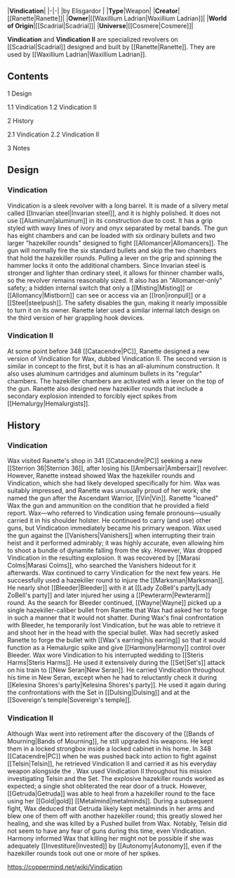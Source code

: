 |**Vindication**|
|-|-|
|by  Elisgardor |
|**Type**|Weapon|
|**Creator**|[[Ranette\|Ranette]]|
|**Owner**|[[Waxillium Ladrian\|Waxillium Ladrian]]|
|**World of Origin**|[[Scadrial\|Scadrial]]|
|**Universe**|[[Cosmere\|Cosmere]]|

**Vindication** and **Vindication II** are specialized revolvers on [[Scadrial\|Scadrial]] designed and built by [[Ranette\|Ranette]]. They are used by [[Waxillium Ladrian\|Waxillium Ladrian]].

## Contents

1 Design

1.1 Vindication
1.2 Vindication II


2 History

2.1 Vindication
2.2 Vindication II


3 Notes


## Design
### Vindication
Vindication is a sleek revolver with a long barrel. It is made of a silvery metal called [[Invarian steel\|Invarian steel]], and it is highly polished. It does not use [[Aluminum\|aluminum]] in its construction due to cost. It has a grip styled with wavy lines of ivory and onyx separated by metal bands.
The gun has eight chambers and can be loaded with six ordinary bullets and two larger "hazekiller rounds" designed to fight [[Allomancer\|Allomancers]]. The gun will normally fire the six standard bullets and skip the two chambers that hold the hazekiller rounds. Pulling a lever on the grip and spinning the hammer locks it onto the additional chambers. Since Invarian steel is stronger and lighter than ordinary steel, it allows for thinner chamber walls, so the revolver remains reasonably sized. It also has an "Allomancer-only" safety; a hidden internal switch that only a [[Misting\|Misting]] or [[Allomancy\|Mistborn]] can see or access via an [[Iron\|ironpull]] or a [[Steel\|steelpush]]. The safety disables the gun, making it nearly impossible to turn it on its owner. Ranette later used a similar internal latch design on the third version of her grappling hook devices.

### Vindication II
At some point before 348 [[Catacendre\|PC]], Ranette designed a new version of Vindication for Wax, dubbed Vindication II. The second version is similar in concept to the first, but it is has an all-aluminum construction. It also uses aluminum cartridges and aluminum bullets in its "regular" chambers. The hazekiller chambers are activated with a lever on the top of the gun. Ranette also designed new hazekiller rounds that include a secondary explosion intended to forcibly eject spikes from [[Hemalurgy\|Hemalurgists]].

## History
### Vindication
Wax visited Ranette's shop in 341 [[Catacendre\|PC]] seeking a new [[Sterrion 36\|Sterrion 36]], after losing his [[Ambersair\|Ambersair]] revolver. However, Ranette instead showed Wax the hazekiller rounds and Vindication, which she had likely developed specifically for him. Wax was suitably impressed, and Ranette was unusually proud of her work; she named the gun after the Ascendant Warrior, [[Vin\|Vin]]. Ranette "loaned" Wax the gun and ammunition on the condition that he provided a field report. Wax—who referred to Vindication using female pronouns—usually carried it in his shoulder holster. He continued to carry (and use) other guns, but Vindication immediately became his primary weapon.
Wax used the gun against the [[Vanishers\|Vanishers]] when interrupting their train heist and it performed admirably; it was highly accurate, even allowing him to shoot a bundle of dynamite falling from the sky. However, Wax dropped Vindication in the resulting explosion. It was recovered by [[Marasi Colms\|Marasi Colms]], who searched the Vanishers hideout for it afterwards.
Wax continued to carry Vindication for the next few years. He successfully used a hazekiller round to injure the [[Marksman\|Marksman]]. He nearly shot [[Bleeder\|Bleeder]] with it at [[Lady ZoBell's party\|Lady ZoBell's party]] and later injured her using a [[Pewterarm\|Pewterarm]] round. As the search for Bleeder continued, [[Wayne\|Wayne]] picked up a single hazekiller-caliber bullet from Ranette that Wax had asked her to forge in such a manner that it would not shatter. During Wax's final confrontation with Bleeder, he temporarily lost Vindication, but he was able to retrieve it and shoot her in the head with the special bullet. Wax had secretly asked Ranette to forge the bullet with [[Wax's earring\|his earring]] so that it would function as a Hemalurgic spike and give [[Harmony\|Harmony]] control over Bleeder.
Wax wore Vindication to his interrupted wedding to [[Steris Harms\|Steris Harms]]. He used it extensively during the [[Set\|Set's]] attack on his train to [[New Seran\|New Seran]]. He carried Vindication throughout his time in New Seran, except when he had to reluctantly check it during [[Kelesina Shores's party\|Kelesina Shores's party]]. He used it again during the confrontations with the Set in [[Dulsing\|Dulsing]] and at the [[Sovereign's temple\|Sovereign's temple]].

### Vindication II
Although Wax went into retirement after the discovery of the [[Bands of Mourning\|Bands of Mourning]], he still upgraded his weapons. He kept them in a locked strongbox inside a locked cabinet in his home. In 348 [[Catacendre\|PC]] when he was pushed back into action to fight against [[Telsin\|Telsin]], he retrieved Vindication II and carried it as his everyday weapon alongside the . Wax used Vindication II throughout his mission investigating Telsin and the Set. The explosive hazekiller rounds worked as expected; a single shot obliterated the rear door of a truck. However, [[Getruda\|Getruda]] was able to heal from a hazekiller round to the face using her [[Gold\|gold]] [[Metalmind\|metalminds]]. During a subsequent fight, Wax deduced that Getruda likely kept metalminds in her arms and blew one of them off with another hazekiller round; this greatly slowed her healing, and she was killed by a Pushed bullet from Wax.
Notably, Telsin did not seem to have any fear of guns during this time, even Vindication. Harmony informed Wax that killing her might not be possible if she was adequately [[Investiture\|Invested]] by [[Autonomy\|Autonomy]], even if the hazekiller rounds took out one or more of her spikes.



https://coppermind.net/wiki/Vindication